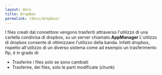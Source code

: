```yaml
---
layout: docs
title: Dropbox
permalink: /docs/dropbox/
---
```

I files creati dal connettore vengono trasferiti attraverso l'utilizzo di una cartella condivisa di dropbox, su un server chiamato **AppManager**
L'utilizzo di dropbox consente di ottimizzare l'utilizzo della banda. Infatti dropbox, rispetto all'utilizzo di un diverso sistema come ad esempio un trasferimento ftp, è in grado di:

* Trasferire i files solo se sono cambiati
* Trasferire, dei files, solo le parti modificate (chunk)
